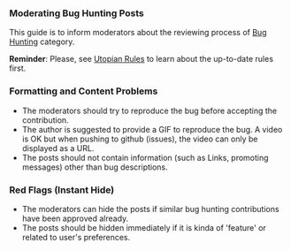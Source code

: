 ### Moderating Bug Hunting Posts

This guide is to inform moderators about the reviewing process of [Bug Hunting](https://utopian.io/bug-hunting/review) category. 

**Reminder**: Please, see [Utopian Rules](https://utopian.io/rules) to learn about the up-to-date rules first. 

### Formatting and Content Problems
- The moderators should try to reproduce the bug before accepting the contribution.
- The author is suggested to provide a GIF to reproduce the bug. A video is OK but when pushing to github (issues), the video can only be displayed as a URL.
- The posts should not contain information (such as Links, promoting messages) other than bug descriptions.

### Red Flags (Instant Hide)
- The moderators can hide the posts if similar bug hunting contributions have been approved already. 
- The posts should be hidden immediately if it is kinda of 'feature' or related to user's preferences.

